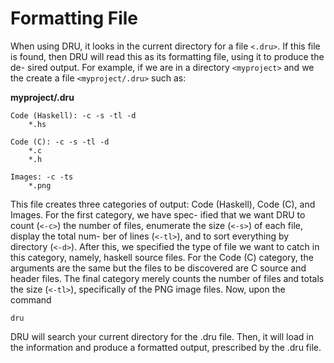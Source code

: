 
# Formatting File

When using DRU, it looks in the current directory for a
file `<.dru>`. If this file is found, then DRU will read
this as its formatting file, using it to produce the de-
sired output. For example, if we are in a directory
`<myproject>` and we the create a file `<myproject/.dru>`
such as:

**myproject/.dru**
```
Code (Haskell): -c -s -tl -d
    *.hs

Code (C): -c -s -tl -d
    *.c
    *.h

Images: -c -ts
    *.png
```

This file creates three categories of output: Code (Haskell),
Code (C), and Images. For the first category, we have spec-
ified that we want DRU to count (`<-c>`) the number of files, 
enumerate the size (`<-s>`) of each file, display the total num-
ber of lines (`<-tl>`), and to sort everything by directory (`<-d>`).
After this, we specified the type of file we want to catch
in this category, namely, haskell source files. For the Code
(C) category, the arguments are the same but the files to be
discovered are C source and header files. The final category
merely counts the number of files and totals the size (`<-tl>`),
specifically of the PNG image files. Now, upon the command

```
dru
```

DRU will search your current directory for the .dru file. 
Then, it will load in the information and produce a formatted
output, prescribed by the .dru file.